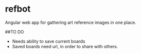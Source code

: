 # refbot
Angular web app for gathering art reference images in one place.

##TO DO
* Needs ability to save current boards
* Saved boards need url, in order to share with others.
